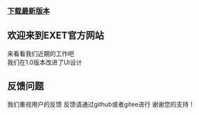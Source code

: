 ### [下载最新版本](https://github.com/XIAOYUANXIONG/EXET/releases/download/1.0/EXET.exe)
## 欢迎来到EXET官方网站
   来看看我们近期的工作吧    
   我们在1.0版本改进了UI设计
## 反馈问题
   我们重视用户的反馈
   反馈请通过github或者gitee进行
   谢谢您的支持！
   
   
